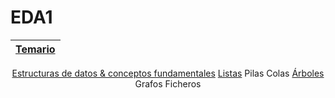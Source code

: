 # EDA1

<div align=center>

|[Temario](/temario/README.md)|
|-|
[Estructuras de datos & conceptos fundamentales](temario/001-intro/primitivasMatricesClasesObjetos.md)
[Listas](temario/002-listas/README.md)
Pilas
Colas
[Árboles](temario/005-arboles/README.md)
Grafos
Ficheros

</div>

